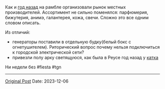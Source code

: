 Как и [год назад](662.md) на рамбле организовали рынок местных производителей. Ассортимент не сильно поменялся: парфюмерия, бижутерия, анимэ, галантерея, кожа, свечи. Сложно это все одним словом описать.

Из отличий:
- генераторы поставили в отдельную будку(белый бокс с огнетушителем). Риторический вопрос почему нельзя подключиться к городской электрической сети?
- привезли полу арку светящуюся, как была в Реусе год назад у [катка](653.md) 

Ни недели без #fiesta #tgn

---
[Original Post](https://t.me/lev2tarragona/1758)
Date: 2023-12-06
